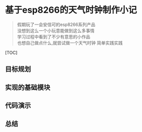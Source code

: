 # 基于esp8266的天气时钟制作小记
> 假期玩了一会安信可的esp8266系列产品     
> 没想到这么一个小玩意能做到这么多事情     
> 学习过程中看到了不少有意思的小作品       
> 也想自己做点什么,就尝试做一个天气时钟
> 简单实践实践

[TOC] 

## 目标规划
## 实现的基础模块
## 代码演示
## 总结